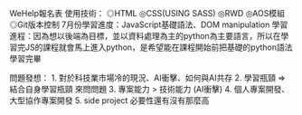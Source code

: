 WeHelp報名表
使用技術：
    ◎HTML
    ◎CSS(USING SASS)
    ◎RWD
    ◎AOS模組
    ◎Git版本控制
7月份學習進度：JavaScript基礎語法、DOM manipulation
學習進程：因為想以後端為目標，並以資料處理為主的python為主要語言，所以在學習完JS的課程就會馬上進入python，是希望能在課程開始前把基礎的python語法學習完畢

問題發想：
    1. 對於科技業市場冷的現況、AI衝擊、如何與AI共存
    2. 學習瓶頸 => 結合自身學習瓶頸 來問問題
    3. 專案能力 > 技術能力 (AI衝擊)
    4. 個人專案開發、大型協作專案開發
    5. side project 必要性還有沒有那麼高
